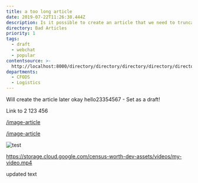 ```yaml
---
title: a too long article
date: 2019-07-22T11:26:38.444Z
description: Is it possible to create an article that we need to truncate
directory: Bad Articles
priority: 1
tags:
  - draft
  - webchat
  - popular
contentsource: >-
  http://localhost:8000/directory/directory/directory/directory/directory/directory/directory/directory/directory/directory/directory/directory/directory/directory/
departments:
  - CFODS
  - Logistics
---
```

Will create the article later okay hello23354567 - Set as a draft!

Link to 2 123 456

[/image-article](/image-article)

[/image-article](/image-article)

![test](/assets/screenshot-2019-06-06-at-15.48.20.png "test")

<https://storage.cloud.google.com/census-worth-dev-assets/videos/my-video.mp4>

updated text

